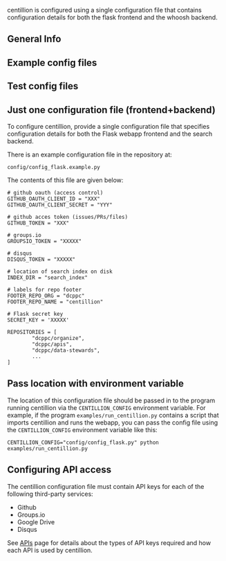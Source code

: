 centillion is configured using a single configuration file that contains
configuration details for both the flask frontend and the whoosh backend.

## General Info

## Example config files

## Test config files







## Just one configuration file (frontend+backend)

To configure centillion, provide a single configuration file that 
specifies configuration details for both the Flask webapp frontend
and the search backend.

There is an example configuration file in 
the repository at:

```
config/config_flask.example.py
```

The contents of this file are given below:

```
# github oauth (access control)
GITHUB_OAUTH_CLIENT_ID = "XXX"
GITHUB_OAUTH_CLIENT_SECRET = "YYY"

# github acces token (issues/PRs/files)
GITHUB_TOKEN = "XXX"

# groups.io
GROUPSIO_TOKEN = "XXXXX"

# disqus 
DISQUS_TOKEN = "XXXXX"

# location of search index on disk
INDEX_DIR = "search_index"

# labels for repo footer
FOOTER_REPO_ORG = "dcppc"
FOOTER_REPO_NAME = "centillion"

# Flask secret key
SECRET_KEY = 'XXXXX'

REPOSITORIES = [
        "dcppc/organize",
        "dcppc/apis",
        "dcppc/data-stewards",
        ...
]
```

## Pass location with environment variable

The location of this configuration file should be passed in to the program
running centillion via the `CENTILLION_CONFIG` environment variable. For 
example, if the program `examples/run_centillion.py` contains a script that
imports centillion and runs the webapp, you can pass the config file using the
`CENTILLION_CONFIG` environment variable like this:

```
CENTILLION_CONFIG="config/config_flask.py" python examples/run_centillion.py
```

## Configuring API access

The centillion configuration file must contain API keys for each of the following
third-party services:

* Github 
* Groups.io
* Google Drive
* Disqus

See [APIs](apis_all.md) page for details about the types of API keys
required and how each API is used by centillion.

